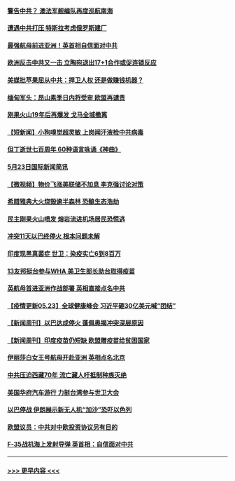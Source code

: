 #### [警告中共？ 澳法军舰编队再度巡航南海](../pages/prog202/a103126283.md?t=05240802) 
#### [遭遇中共打压 特斯拉考虑俄罗斯建厂](../pages/prog202/a103126271.md?t=05240802) 
#### [最强航母前进亚洲！英首相自信面对中共](../pages/prog202/a103126253.md?t=05240802) 
#### [欧洲反击中共又一击 立陶宛退出17+1合作或促连锁反应](../pages/prog202/a103126251.md?t=05240802) 
#### [美媒批苹果屈从中共：捍卫人权 还是做赚钱机器？](../pages/prog202/a103126227.md?t=05240802) 
#### [缅甸军头：昂山素季日内将受审 欧盟再谴责](../pages/prog202/a103126242.md?t=05240802) 
#### [刚果火山19年后再爆发 戈马全城撤离](../pages/prog202/a103126229.md?t=05240802) 
#### [【短新闻】小狗嗅觉超灵敏 上岗闻汗液检中共病毒](../pages/prog202/a103126151.md?t=05240802) 
#### [但丁逝世七百周年 60种语言咏诵《神曲》](../pages/prog202/a103126149.md?t=05240802) 
#### [5月23日国际新闻简讯](../pages/prog202/a103126146.md?t=05240802) 
#### [【微视频】物价飞涨美联储不加息 李克强讨论对策](../pages/prog202/a103126111.md?t=05240802) 
#### [希腊雅典大火烧毁逾半森林 恐酿生态浩劫](../pages/prog202/a103125992.md?t=05240802) 
#### [民主刚果火山喷发 熔岩流进机场居民恐慌逃](../pages/prog202/a103125947.md?t=05240802) 
#### [冲突11天以巴终停火 根本问题未解](../pages/prog202/a103124935.md?t=05240802) 
#### [印度现黑真菌症 世卫：染疫实亡6到8百万](../pages/prog202/a103124919.md?t=05240802) 
#### [13友邦挺台参与WHA 美卫生部长助台取得疫苗](../pages/prog202/a103125022.md?t=05240802) 
#### [英航母首进亚洲作战部署 英相直接点名中共](../pages/prog202/a103125482.md?t=05240802) 
#### [【疫情更新05.23】全球健康峰会 习近平砸30亿美元喊“团结”](../pages/prog202/a103114528.md?t=05240802) 
#### [【新闻周刊】以巴达成停火 蓬佩奥揭冲突深层原因](../pages/prog202/a103125794.md?t=05240802) 
#### [【新闻周刊】印度疫苗仍短缺 欧盟赠疫苗给贫困国家](../pages/prog202/a103125770.md?t=05240802) 
#### [伊丽莎白女王号航母开赴亚洲 英相点名北京](../pages/prog202/a103125774.md?t=05240802) 
#### [中共压迫西藏70年 流亡藏人吁抵制种族灭绝](../pages/prog202/a103125744.md?t=05240802) 
#### [美国华府汽车游行 力挺台湾参与世卫大会](../pages/prog202/a103125742.md?t=05240802) 
#### [以巴停战 伊朗展示新无人机“加沙”恐吓以色列](../pages/prog202/a103125533.md?t=05240802) 
#### [欧盟议员：中共对中欧投资协议另有目的](../pages/prog202/a103125629.md?t=05240802) 
#### [F-35战机海上发射导弹 英首相：自信面对中共](../pages/prog202/a103125522.md?t=05240802) 

----
#### [ >>> 更早内容 <<< ](../indexes/prog202-earlier.md)
